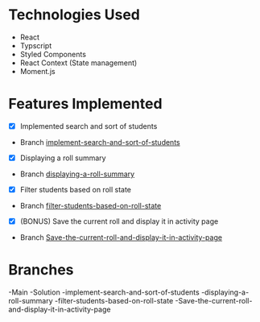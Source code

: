 # Technologies Used
- React 
- Typscript 
- Styled Components 
- React Context (State management)
- Moment.js


# Features Implemented 
- [x] Implemented search and sort of students
- Branch [implement-search-and-sort-of-students](https://github.com/manchandajayant/orah-engineering-test/tree/implement-search-and-sort-of-students)


- [x] Displaying a roll summary
- Branch [displaying-a-roll-summary](https://github.com/manchandajayant/orah-engineering-test/tree/displaying-a-roll-summary)


- [x] Filter students based on roll state
- Branch [filter-students-based-on-roll-state](https://github.com/manchandajayant/orah-engineering-test/tree/filter-students-based-on-roll-state)

- [x] (BONUS) Save the current roll and display it in activity page
- Branch [Save-the-current-roll-and-display-it-in-activity-page](https://github.com/manchandajayant/orah-engineering-test/tree/Save-the-current-roll-and-display-it-in-activity-page)


# Branches 
-Main 
 -Solution
  -implement-search-and-sort-of-students
  -displaying-a-roll-summary
  -filter-students-based-on-roll-state
  -Save-the-current-roll-and-display-it-in-activity-page